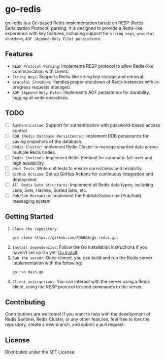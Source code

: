 # go-redis

go-redis is a Go-based Redis implementation based on RESP (Redis Serialization Protocol) parsing. It is designed to provide a Redis-like experience with key features, including support for `string keys`, `graceful shutdown`, `AOF (Append-Only File) persistence`.

## Features

- `RESP Protocol Parsing`: Implements RESP protocol to allow Redis-like communication with clients.
- `String Keys`: Supports Redis-like string key storage and retrieval.
- `Graceful Shutdown`: Handles proper shutdown of Redis instances with in-progress requests managed.
- `AOF (Append-Only File)`: Implements AOF persistence for durability, logging all write operations.

## TODO

- [ ] `Authentication`: Support for authentication with password-based access control.
- [ ] `RDB (Redis Database Persistence)`: Implement RDB persistence for saving snapshots of the database.
- [ ] `Redis Cluster`: Implement Redis Cluster to manage sharded data across multiple Redis nodes.
- [ ] `Redis Sentinel`: Implement Redis Sentinel for automatic fail-over and high availability.
- [ ] `Unit Tests`: Write unit tests to ensure correctness and reliability.
- [ ] `GitHub Actions`: Set up GitHub Actions for continuous integration and deployment.
- [ ] `All Redis Data Structures`: Implement all Redis data types, including Lists, Sets, Hashes, Sorted Sets, etc.
- [ ] `Pub/Sub Mechanism`: Implement the Publish/Subscribe (Pub/Sub) messaging system.

## Getting Started

1. `Clone the repository`:
    ```bash
    git clone https://github.com/POABOB/go-redis.git
    ```
2. `Install dependencies`: Follow the Go installation instructions if you haven’t set up Go yet: [Go Install](https://go.dev/doc/install).
3. `Run the server`: Once cloned, you can build and run the Redis server implementation with the following:
    ```bash
    go run main.go
    ```
4. `Client interactions`: You can interact with the server using a Redis client, using the RESP protocol to send commands to the server.

## Contributing
Contributions are welcome! If you want to help with the development of Redis Sentinel, Redis Cluster, or any other features, feel free to fork the repository, create a new branch, and submit a pull request.

## License
Distributed under the MIT License.